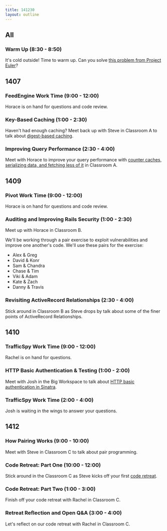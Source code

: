 ```yaml
---
title: 141230
layout: outline
---
```


## All

### Warm Up (8:30 - 8:50)

It's cold outside! Time to warm up. Can you solve [this problem from Project Euler](https://projecteuler.net/problem=10)?

## 1407

### FeedEngine Work Time (9:00 - 12:00)

Horace is on hand for questions and code review.

### Key-Based Caching (1:00 - 2:30)

Haven't had enough caching? Meet back up with Steve in Classroom A to talk about [digest-based caching](http://tutorials.jumpstartlab.com/topics/performance/digest_based_caching.html).

### Improving Query Performance (2:30 - 4:00)

Meet with Horace to improve your query performance with [counter caches, serializing data, and fetching less of it](http://tutorials.jumpstartlab.com/topics/performance/queries.html) in Classroom A.

## 1409

### Pivot Work Time (9:00 - 12:00)

Horace is on hand for questions and code review.

### Auditing and Improving Rails Security (1:00 - 2:30)

Meet up with Horace in Classroom B.

We'll be working through a pair exercise to exploit vulnerabilities and improve one another's code. We'll use these pairs for the exercise:

* Alex & Greg
* David & Konr
* Sam & Chandra
* Chase & Tim
* Viki & Adam
* Kate & Zach
* Danny & Travis

### Revisiting ActiveRecord Relationships (2:30 - 4:00)

Stick around in Classroom B as Steve drops by talk about some of the finer points of ActiveRecord Relationships.

## 1410

### TrafficSpy Work Time (9:00 - 12:00)

Rachel is on hand for questions.

### HTTP Basic Authentication & Testing (1:00 - 2:00)

Meet with Josh in the Big Workspace to talk about [HTTP basic authentication in Sinatra](https://github.com/turingschool/lesson_plans/blob/master/ruby_02-web_applications_with_ruby/http_auth.markdown).

### TrafficSpy Work Time (2:00 - 4:00)

Josh is waiting in the wings to answer your questions.

## 1412

### How Pairing Works (9:00 - 10:00)

Meet with Steve in Classroom C to talk about pair programming.

### Code Retreat: Part One (10:00 - 12:00)

Stick around in the Classroom C as Steve kicks off your first [code retreat](http://www.tablexi.com/blog/2013/05/what-is-a-code-retreat-anyway-and-how-to-persuade-the-big-cheese-to-sponsor-one/developers/).

### Code Retreat: Part Two (1:00 - 3:00)

Finish off your code retreat with Rachel in Classroom C.

### Retreat Reflection and Open Q&A (3:00 - 4:00)

Let's reflect on our code retreat with Rachel in Classroom C.